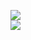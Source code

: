 [![](https://img.shields.io/badge/Made%20With-Github%20Spray-lightgrey.svg?style=for-the-badge&logo=github)](https://github.com/Annihil/github-spray#2432)  
[![](https://i.imgur.com/2DrTn0Z.gif)](https://github.com/Annihil/github-spray)